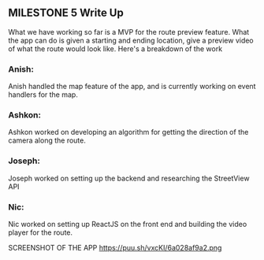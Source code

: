 ## MILESTONE 5 Write Up

What we have working so far is a MVP for the route preview feature. What the app can
do is given a starting and ending location, give a preview video of what the route would look like.
Here's a breakdown of the work

### Anish:
Anish handled the map feature of the app, and is currently working on event handlers
for the map.

### Ashkon:
Ashkon worked on developing an algorithm for getting the direction of the camera along
the route.

### Joseph:
Joseph worked on setting up the backend and researching the StreetView API

### Nic:
Nic worked on setting up ReactJS on the front end and building the video player
for the route.

SCREENSHOT OF THE APP
https://puu.sh/vxcKI/6a028af9a2.png
